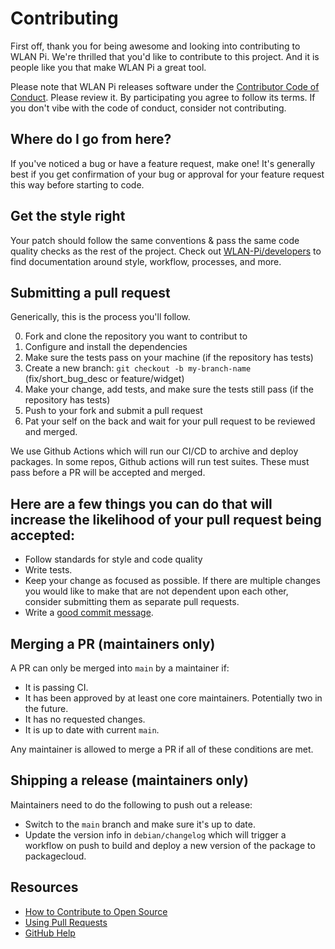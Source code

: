 # Contributing

First off, thank you for being awesome and looking into contributing to WLAN Pi. We're thrilled that you'd like to contribute to this project. And it is people like you that make WLAN Pi a great tool.

Please note that WLAN Pi releases software under the [Contributor Code of Conduct](https://www.contributor-covenant.org/). Please review it. By participating you agree to follow its terms. If you don't vibe with the code of conduct, consider not contributing.

## Where do I go from here?

If you've noticed a bug or have a feature request, make one! It's generally best if you get confirmation of your bug or approval for your feature request this way before starting to code.

## Get the style right

Your patch should follow the same conventions & pass the same code quality checks as the rest of the project. 
Check out [WLAN-Pi/developers](https://github.com/WLAN-Pi/developers) to find documentation around style, workflow, processes, and more.

## Submitting a pull request

Generically, this is the process you'll follow.

0. Fork and clone the repository you want to contribut to
0. Configure and install the dependencies
0. Make sure the tests pass on your machine (if the repository has tests)
0. Create a new branch: `git checkout -b my-branch-name` (fix/short_bug_desc or feature/widget)
0. Make your change, add tests, and make sure the tests still pass (if the repository has tests)
0. Push to your fork and submit a pull request
0. Pat your self on the back and wait for your pull request to be reviewed and merged.

We use Github Actions which will run our CI/CD to archive and deploy packages. In some repos, Github actions will run test suites. These must pass before a PR will be accepted and merged.

## Here are a few things you can do that will increase the likelihood of your pull request being accepted:

- Follow standards for style and code quality
- Write tests.
- Keep your change as focused as possible. If there are multiple changes you would like to make that are not dependent upon each other, consider submitting them as separate pull requests.
- Write a [good commit message](http://tbaggery.com/2008/04/19/a-note-about-git-commit-messages.html).

##  Merging a PR (maintainers only)

A PR can only be merged into `main` by a maintainer if:

* It is passing CI.
* It has been approved by at least one core maintainers. Potentially two in the future.
* It has no requested changes.
* It is up to date with current `main`.

Any maintainer is allowed to merge a PR if all of these conditions are met.

## Shipping a release (maintainers only)

Maintainers need to do the following to push out a release:

* Switch to the `main` branch and make sure it's up to date.
* Update the version info in `debian/changelog` which will trigger a workflow on push to build and deploy a new version of the package to packagecloud. 

## Resources

- [How to Contribute to Open Source](https://opensource.guide/how-to-contribute/)
- [Using Pull Requests](https://help.github.com/articles/about-pull-requests/)
- [GitHub Help](https://help.github.com)
